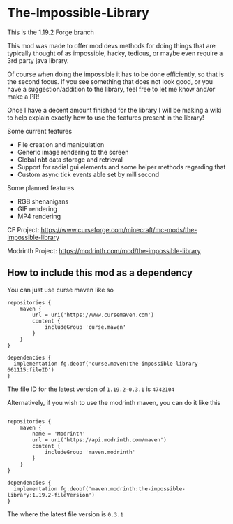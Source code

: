 # The-Impossible-Library
This is the 1.19.2 Forge branch

This mod was made to offer mod devs methods for doing things that are typically thought of as impossible, hacky, tedious, or maybe even require a 3rd party java library.

Of course when doing the impossible it has to be done efficiently, so that is the second focus. If you see something that does not look good, or you have a suggestion/addition to the library, feel free to let me know and/or make a PR!

Once I have a decent amount finished for the library I will be making a wiki to help explain exactly how to use the features present in the library!

Some current features
- File creation and manipulation
- Generic image rendering to the screen
- Global nbt data storage and retrieval
- Support for radial gui elements and some helper methods regarding that
- Custom async tick events able set by millisecond

Some planned features
- RGB shenanigans
- GIF rendering
- MP4 rendering

CF Project: https://www.curseforge.com/minecraft/mc-mods/the-impossible-library

Modrinth Project: https://modrinth.com/mod/the-impossible-library

## How to include this mod as a dependency

You can just use curse maven like so

```
repositories {
    maven {
        url = uri('https://www.cursemaven.com')
        content {
            includeGroup 'curse.maven'
        }
    }
}

dependencies {
  implementation fg.deobf('curse.maven:the-impossible-library-661115:fileID')
}
```
The file ID for the latest version of `1.19.2-0.3.1` is `4742104`

Alternatively, if you wish to use the modrinth maven, you can do it like this
```

repositories {
    maven {
        name = 'Modrinth'
        url = uri('https://api.modrinth.com/maven')
        content {
            includeGroup 'maven.modrinth'
        }
    }
}

dependencies {
  implementation fg.deobf('maven.modrinth:the-impossible-library:1.19.2-fileVersion')
}
```
The where the latest file version is `0.3.1`
